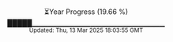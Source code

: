 <p align="center">
⏳Year Progress (19.66 %)<br>
█████▁▁▁▁▁▁▁▁▁▁▁▁▁▁▁▁▁▁▁▁▁▁▁▁▁ <br>
<sub>Updated: Thu, 13 Mar 2025 18:03:55 GMT</sub>
</p>

